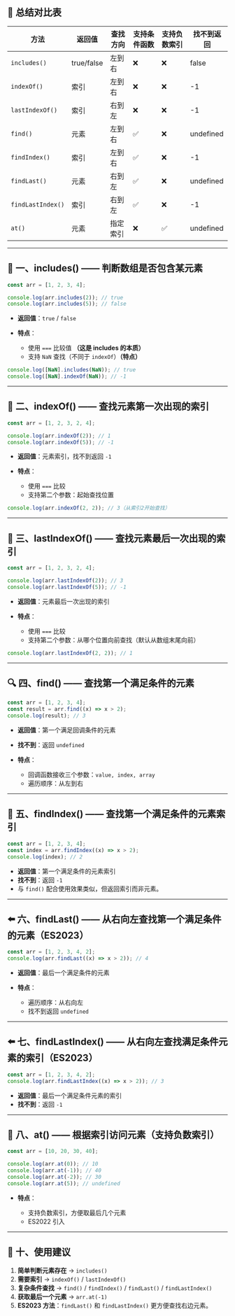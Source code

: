 ## 🧾 总结对比表

| 方法              | 返回值     | 查找方向 | 支持条件函数 | 支持负数索引 | 找不到返回 |
| ----------------- | ---------- | -------- | ------------ | ------------ | ---------- |
| `includes()`      | true/false | 左到右   | ❌           | ❌           | false      |
| `indexOf()`       | 索引       | 左到右   | ❌           | ❌           | -1         |
| `lastIndexOf()`   | 索引       | 右到左   | ❌           | ❌           | -1         |
| `find()`          | 元素       | 左到右   | ✅           | ❌           | undefined  |
| `findIndex()`     | 索引       | 左到右   | ✅           | ❌           | -1         |
| `findLast()`      | 元素       | 右到左   | ✅           | ❌           | undefined  |
| `findLastIndex()` | 索引       | 右到左   | ✅           | ❌           | -1         |
| `at()`            | 元素       | 指定索引 | ❌           | ✅           | undefined  |

---

## 🧩 一、includes() —— 判断数组是否包含某元素

```js
const arr = [1, 2, 3, 4];

console.log(arr.includes(2)); // true
console.log(arr.includes(5)); // false
```

- **返回值**：`true` / `false`
- **特点**：

  - 使用 `===` 比较值 **（这是 includes 的本质）**
  - 支持 `NaN` 查找（不同于 `indexOf`）**（特点）**

```js
console.log([NaN].includes(NaN)); // true
console.log([NaN].indexOf(NaN)); // -1
```

---

## 🧠 二、indexOf() —— 查找元素第一次出现的索引

```js
const arr = [1, 2, 3, 2, 4];

console.log(arr.indexOf(2)); // 1
console.log(arr.indexOf(5)); // -1
```

- **返回值**：元素索引，找不到返回 `-1`
- **特点**：

  - 使用 `===` 比较
  - 支持第二个参数：起始查找位置

```js
console.log(arr.indexOf(2, 2)); // 3（从索引2开始查找）
```

---

## 🧮 三、lastIndexOf() —— 查找元素最后一次出现的索引

```js
const arr = [1, 2, 3, 2, 4];

console.log(arr.lastIndexOf(2)); // 3
console.log(arr.lastIndexOf(5)); // -1
```

- **返回值**：元素最后一次出现的索引
- **特点**：

  - 使用 `===` 比较
  - 支持第二个参数：从哪个位置向前查找（默认从数组末尾向前）

```js
console.log(arr.lastIndexOf(2, 2)); // 1
```

---

## 🔍 四、find() —— 查找第一个满足条件的元素

```js
const arr = [1, 2, 3, 4];
const result = arr.find((x) => x > 2);
console.log(result); // 3
```

- **返回值**：第一个满足回调条件的元素
- **找不到**：返回 `undefined`
- **特点**：

  - 回调函数接收三个参数：`value, index, array`
  - 遍历顺序：从左到右

---

## 🔎 五、findIndex() —— 查找第一个满足条件的元素索引

```js
const arr = [1, 2, 3, 4];
const index = arr.findIndex((x) => x > 2);
console.log(index); // 2
```

- **返回值**：第一个满足条件的元素索引
- **找不到**：返回 `-1`
- 与 `find()` 配合使用效果类似，但返回索引而非元素。

---

## ⬅️ 六、findLast() —— 从右向左查找第一个满足条件的元素（ES2023）

```js
const arr = [1, 2, 3, 4, 2];
console.log(arr.findLast((x) => x > 2)); // 4
```

- **返回值**：最后一个满足条件的元素
- **特点**：

  - 遍历顺序：从右向左
  - 找不到返回 `undefined`

---

## ⬅️ 七、findLastIndex() —— 从右向左查找满足条件元素的索引（ES2023）

```js
const arr = [1, 2, 3, 4, 2];
console.log(arr.findLastIndex((x) => x > 2)); // 3
```

- **返回值**：最后一个满足条件元素的索引
- **找不到**：返回 `-1`

---

## 🔢 八、at() —— 根据索引访问元素（支持负数索引）

```js
const arr = [10, 20, 30, 40];

console.log(arr.at(0)); // 10
console.log(arr.at(-1)); // 40
console.log(arr.at(-2)); // 30
console.log(arr.at(5)); // undefined
```

- **特点**：

  - 支持负数索引，方便取最后几个元素
  - ES2022 引入

---

## 🔑 十、使用建议

1. **简单判断元素存在** → `includes()`
2. **需要索引** → `indexOf()` / `lastIndexOf()`
3. **复杂条件查找** → `find()` / `findIndex()` / `findLast()` / `findLastIndex()`
4. **获取最后一个元素** → `arr.at(-1)`
5. **ES2023 方法**：`findLast()` 和 `findLastIndex()` 更方便查找右边元素。
